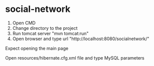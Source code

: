 # social-network

1. Open CMD
2. Change directory to the project
3. Run tomcat server "mvn tomcat:run"
4. Open browser and type url "http://localhost:8080/socialnetwork/"

Expect opening the main page

Open resources/hibernate.cfg.xml file and type MySQL parameters